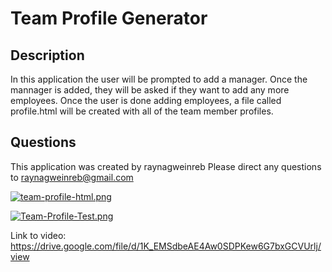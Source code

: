 # Team Profile Generator
## Description
In this application the user will be prompted to add a manager. Once the mannager  is added, they will be asked if they want to add any more employees. Once the user is done adding employees, a file called profile.html will be created with all of the team member profiles.

## Questions
This application was created by raynagweinreb
Please direct any questions to raynagweinreb@gmail.com

[![team-profile-html.png](https://i.postimg.cc/cLpd4gvQ/team-profile-html.png)](https://postimg.cc/18rkvzct)

[![Team-Profile-Test.png](https://i.postimg.cc/qR00yPXq/Team-Profile-Test.png)](https://postimg.cc/1gWLZYd1)


Link to video: https://drive.google.com/file/d/1K_EMSdbeAE4Aw0SDPKew6G7bxGCVUrlj/view

